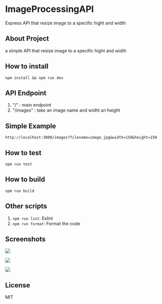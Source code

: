 # ImageProcessingAPI
Express API that resize image to a specific hight and width

## About Project

a simple API that resize image to a specific hight and width

## How to install

```
npm install && npm run dev
```

## API Endpoint

1. "/"       : main endpoint
2. "/images" : take an image name and widht an height

## Simple Example

```
http://localhost:3000/images?filename=image.jpg&width=150&height=150
```

## How to test

```
npm run test
```

## How to build

```
npm run build
```

## Other scripts

1. ``npm run lint``: Eslint
2. ``npm run format``: Format the code

## Screenshots

![](https://i.imgur.com/On60ivq.png)

![](https://i.imgur.com/uTvMZnU.png)

![](https://i.imgur.com/PJ4M94C.png)

## License

MIT
